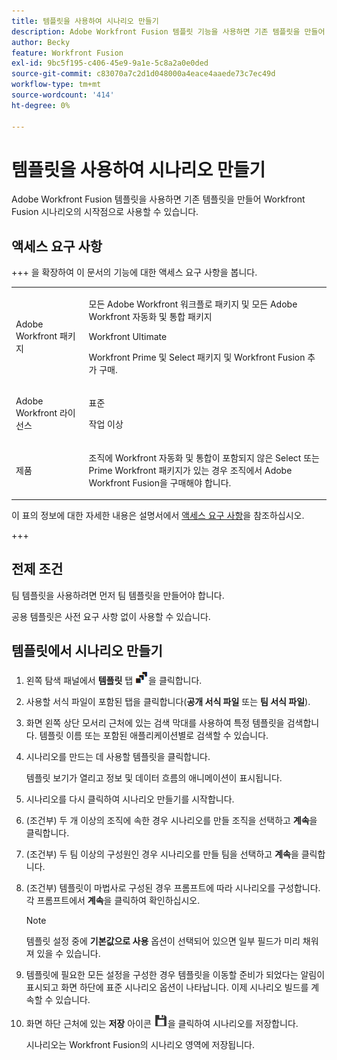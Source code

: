 ```yaml
---
title: 템플릿을 사용하여 시나리오 만들기
description: Adobe Workfront Fusion 템플릿 기능을 사용하면 기존 템플릿을 만들어 Workfront Fusion 시나리오의 시작점으로 사용할 수 있습니다.
author: Becky
feature: Workfront Fusion
exl-id: 9bc5f195-c406-45e9-9a1e-5c8a2a0e0ded
source-git-commit: c83070a7c2d1d048000a4eace4aaede73c7ec49d
workflow-type: tm+mt
source-wordcount: '414'
ht-degree: 0%

---
```


# 템플릿을 사용하여 시나리오 만들기

Adobe Workfront Fusion 템플릿을 사용하면 기존 템플릿을 만들어 Workfront Fusion 시나리오의 시작점으로 사용할 수 있습니다.

## 액세스 요구 사항

+++ 을 확장하여 이 문서의 기능에 대한 액세스 요구 사항을 봅니다.

<table style="table-layout:auto">
 <col> 
 <col> 
 <tbody> 
  <tr> 
   <td role="rowheader">Adobe Workfront 패키지</td> 
   <td> <p>모든 Adobe Workfront 워크플로 패키지 및 모든 Adobe Workfront 자동화 및 통합 패키지</p><p>Workfront Ultimate</p><p>Workfront Prime 및 Select 패키지 및 Workfront Fusion 추가 구매.</p> </td> 
  </tr> 
  <tr data-mc-conditions=""> 
   <td role="rowheader">Adobe Workfront 라이선스</td> 
   <td> <p>표준</p><p>작업 이상</p> </td> 
  </tr> 
  <tr> 
   <td role="rowheader">제품</td> 
   <td>
   <p>조직에 Workfront 자동화 및 통합이 포함되지 않은 Select 또는 Prime Workfront 패키지가 있는 경우 조직에서 Adobe Workfront Fusion을 구매해야 합니다.</li></ul>
   </td> 
  </tr>
 </tbody> 
</table>

이 표의 정보에 대한 자세한 내용은 설명서에서 [액세스 요구 사항](/help/workfront-fusion/references/licenses-and-roles/access-level-requirements-in-documentation.md)을 참조하십시오.

+++

## 전제 조건

팀 템플릿을 사용하려면 먼저 팀 템플릿을 만들어야 합니다.

공용 템플릿은 사전 요구 사항 없이 사용할 수 있습니다.

## 템플릿에서 시나리오 만들기

1. 왼쪽 탐색 패널에서 **템플릿** 탭 ![템플릿 아이콘](assets/templates-icon.png)을 클릭합니다.
1. 사용할 서식 파일이 포함된 탭을 클릭합니다(**공개 서식 파일** 또는 **팀 서식 파일**).
1. 화면 왼쪽 상단 모서리 근처에 있는 검색 막대를 사용하여 특정 템플릿을 검색합니다. 템플릿 이름 또는 포함된 애플리케이션별로 검색할 수 있습니다.
1. 시나리오를 만드는 데 사용할 템플릿을 클릭합니다.

   템플릿 보기가 열리고 정보 및 데이터 흐름의 애니메이션이 표시됩니다.

1. 시나리오를 다시 클릭하여 시나리오 만들기를 시작합니다.
1. (조건부) 두 개 이상의 조직에 속한 경우 시나리오를 만들 조직을 선택하고 **계속**&#x200B;을 클릭합니다.
1. (조건부) 두 팀 이상의 구성원인 경우 시나리오를 만들 팀을 선택하고 **계속**&#x200B;을 클릭합니다.
1. (조건부) 템플릿이 마법사로 구성된 경우 프롬프트에 따라 시나리오를 구성합니다. 각 프롬프트에서 **계속**&#x200B;을 클릭하여 확인하십시오.

   >[!NOTE]
   >
   >템플릿 설정 중에 **기본값으로 사용** 옵션이 선택되어 있으면 일부 필드가 미리 채워져 있을 수 있습니다.

1. 템플릿에 필요한 모든 설정을 구성한 경우 템플릿을 이동할 준비가 되었다는 알림이 표시되고 화면 하단에 표준 시나리오 옵션이 나타납니다. 이제 시나리오 빌드를 계속할 수 있습니다.

1. 화면 하단 근처에 있는 **저장** 아이콘 ![저장 아이콘](assets/save-icon.png)을 클릭하여 시나리오를 저장합니다.

   시나리오는 Workfront Fusion의 시나리오 영역에 저장됩니다.
